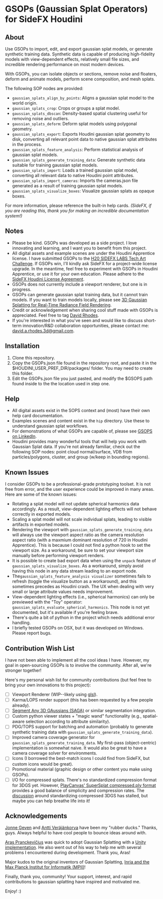 # GSOPs (Gaussian Splat Operators) for SideFX Houdini

## About
Use GSOPs to import, edit, and export gaussian splat models, or generate synthetic training data. Synthetic data is capable of producing high-fidelity models with view-dependent effects, relatively small file sizes, and incredible rendering performance on most modern devices.

With GSOPs, you can isolate objects or sections, remove noise and floaters, deform and animate models, perform scene composition, and mesh splats.

The following SOP nodes are provided:
* `gaussian_splats_align_by_points`: Aligns a gaussian splat model to the world origin.
* `gaussian_splats_crop`: Crops or groups a splat model.
* `gaussian_splats_dbscan`: Density-based spatial clustering useful for removing noise and outliers.
* `gaussian_splats_deform`: Deform splat models using polygonal geometry.
* `gaussian_splats_export`: Exports Houdini gaussian splat geometry to disk, converting all relevant point data to native gaussian splat attributes in the process.
* `gaussian_splats_feature_analysis`: Perform statistical analysis of gaussian splat models.
* `gaussian_splats_generate_training_data`: Generate synthetic data suitable for training gaussian splat models.
* `gaussian_splats_import`: Loads a trained gaussian splat model, converting all relevant data to native Houdini point attributes.
* `gaussian_splats_import_cameras`: Imports the cameras.json file generated as a result of training gaussian splat models.
* `gaussian_splats_visualize_boxes`: Visualize gaussian splats as opaque boxes.

For more information, please reference the built-in help cards. *(SideFX, if you are reading this, thank you for making an incredible documentation system!)*

## Notes
* Please be kind. GSOPs was developed as a side project. I love innovating and learning, and I want you to benefit from this project.
* All digital assets and example scenes are under the Houdini Apprentice license. I have submitted GSOPs to the [H20 SIDEFX LABS Tech Art Challenge](https://www.sidefx.com/community-main-menu/contests-jams/h20-tech-art-challenge/). If GSOPs win, I'll kindly ask SideFX for a project-wide license upgrade. In the meantime, feel free to experiment with GSOPs in Houdini Apprentice, or use it for your own education. Please adhere to the [SideFX Houdini License Agreement](https://www.sidefx.com/legal/license-agreement/).
* GSOPs does not currently include a viewport renderer, but one is in progress.
* GSOPs can generate gaussian splat training data, but it cannot train models. If you want to train models locally, please see [3D Gaussian Splatting for Real-Time Radiance Field Rendering](https://github.com/graphdeco-inria/gaussian-splatting).
* Credit or acknowledgement when sharing cool stuff made with GSOPs is appreciated. Feel free to tag [David Rhodes](https://www.linkedin.com/in/davidarhodes/).
* If you're interested in what you've seen and would like to discuss short-term innovation/R&D collaboration opportunities, please contact me: david.a.rhodes.3d@gmail.com.

## Installation
1. Clone this repository.
2. Copy the GSOPs.json file found in the repository root, and paste it in the $HOUDINI_USER_PREF_DIR/packages/ folder. You may need to create this folder.
3. Edit the GSOPs.json file you just pasted, and modify the $GSOPS path found inside to the the location used in step one.

## Help
* All digital assets exist in the SOPS context and (most) have their own help card documentation.
* Examples scenes and content exist in the `hip` directory. Use these to understand gaussian splat workflows.
* For demonstrations of what GSOPs are capable of, please see [GSOPS on LinkedIn](https://www.linkedin.com/feed/hashtag/?keywords=gsops).
* Houdini provides many wonderful tools that will help you work with Gaussian Splat data. If you're not already familiar, check out the following SOP nodes: point cloud normal/surface, VDB from particles/polygons, cluster, and group (w/keep in bounding regions).

## Known Issues
I consider GSOPs to be a professional-grade prototyping toolset. It is not free from error, and the user experience could be improved in many areas. Here are some of the known issues:
* Rotating a splat model will not update spherical harmonics data accordingly. As a result, view-dependent lighting effects will not behave correctly in exported models.
* Scaling a splat model will not scale individual splats, leading to visible artifacts in exported models.
* Rendering the viewport with `gaussian_splats_generate_training_data` will always use the viewport aspect ratio as the camera resolution aspect ratio (with a maxmium dominant resolution of 720 in Houdini Apprentice). This is because I could not find a python hook to set the viewport size. As a workaround, be sure to set your viewport size manually before performing viewport renders.
* It is possible to create bad export data when using the `unpack` feature of `gaussian_splats_visualize_boxes`. As a workaround, simply avoid having this node in any data stream leading to an export node.
* The`gaussian_splats_feature_analysis visualizer` sometimes fails to refresh (toggle the visualize button as a workaround), and this sometimes  precedes as Houdini crash. The UX when dealing with very small or large attribute values needs improvement.
* View-dependent lighting effects (i.e., spherical harmonics) can only be previewed with the "Toy" operator: `gaussian_splats_evaluate_spherical_harmonics`. This node is not yet documented, but it's available if you're feeling brave.
* There's quite a bit of python in the project which needs additional error handling.
* I briefly tested GSOPs on OSX, but it was developed on Windows. Please report bugs.
   
## Contribution Wish List
I have not been able to implement all the cool ideas I have. However, my goal in open-sourcing GSOPs is to involve the community. After all, we're stronger together!

Here's my personal wish list for community contributions (but feel free to bring your own innovations to this project):
- [ ] Viewport Renderer (WIP--likely using [glsl](https://www.sidefx.com/docs/houdini/shade/glsl.html)).
- [ ] Karma/LOPS render support (this has been requested by a few people already).
- [ ] [Segment Any 3D GAussians (SAGA)](https://github.com/Jumpat/SegAnyGAussians) or similar segmentation integration.
- [ ] Custom python viewer states + "magic wand" functionality (e.g., spatial-aware selection according to attribute similarity).
- [ ] PDG/TOPS support for batching and automation (probably to generate synthetic training data with `gaussian_splats_generate_training_data`).
- [ ] Improved camera coverage generator for `gaussian_splats_generate_training_data`. My first-pass (object-centric) implementation is somewhat naive. It would also be great to have a camera coverage solver for environments.
- [ ] Icons (I borrowed the best-match icons I could find from SideFX, but custom icons would be great).
- [ ] Promotional material (graphic design or other content you make using GSOPs).
- [ ] I/O for compressed splats. There's no standardized compression format for 3DGS yet. However, [PlayCanvas' SuperSplat compressed.ply format](https://blog.playcanvas.com/compressing-gaussian-splats/) provides a good balance of simplicity and compression rates. The [discussion](https://github.com/mkkellogg/GaussianSplats3D/issues/47) around standardizing compressed 3DGS has stalled, but maybe you can help breathe life into it!

## Acknowledgements
[Jonne Geven](https://www.linkedin.com/in/jonne-geven/) and [Antti Veräjänkorva](https://www.linkedin.com/in/anttiv79/) have been my "rubber ducks." Thanks, guys. Always helpful to have cool people to bounce ideas around with.

[Aras Pranckevičius](https://aras-p.info) was quick to adopt Gaussian Splatting with a [Unity implementation](https://github.com/aras-p/UnityGaussianSplatting). He also went out of his way to help me with several problems I encountered during development. Thank you, Aras!

Major kudos to the original inventors of Gaussian Splatting, [Inria and the Max Planck Institut for Informatik (MPII)](https://repo-sam.inria.fr/fungraph/3d-gaussian-splatting/)! 

Finally, thank you, community! Your support, interest, and rapid contributions to gaussian splatting have inspired and motivated me. 

Enjoy! :)
